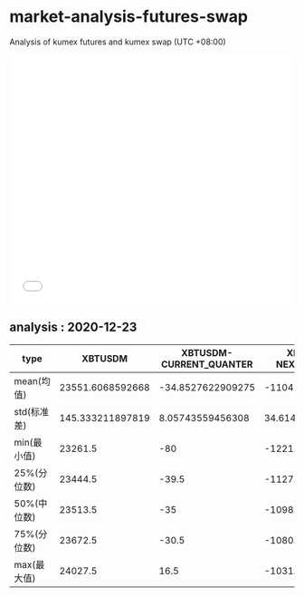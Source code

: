 # market-analysis-futures-swap
Analysis of kumex futures and kumex swap (UTC +08:00)

<iframe width="100%" height="440" src="./data.html" frameborder="no" border="0" scrolling="no"></iframe>

## analysis : 2020-12-23

type|XBTUSDM|XBTUSDM-CURRENT_QUANTER|XBTUSDM-NEXT_QUANTER|
---|---|---|---
mean(均值) | 23551.6068592668 | -34.8527622909275 | -1104.10722531959
std(标准差) | 145.333211897819 | 8.05743559456308 | 34.6146905898198
min(最小值) | 23261.5 | -80 | -1221.5
25%(分位数) | 23444.5 | -39.5 | -1127.5
50%(中位数) | 23513.5 | -35 | -1098.5
75%(分位数) | 23672.5 | -30.5 | -1080.5
max(最大值) | 24027.5 | 16.5 | -1031.5
